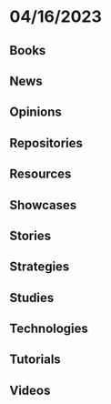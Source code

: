 # 04/16/2023

## Books

## News

## Opinions

## Repositories

## Resources

## Showcases

## Stories

## Strategies

## Studies

## Technologies

## Tutorials

## Videos
